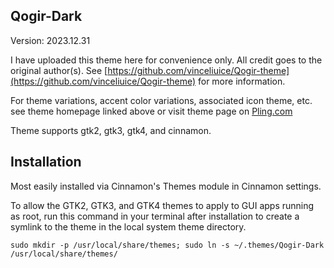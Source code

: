 ## Qogir-Dark

Version: 2023.12.31

I have uploaded this theme here for convenience only. All credit goes to the original author(s). See [https://github.com/vinceliuice/Qogir-theme](https://github.com/vinceliuice/Qogir-theme) for more information.

For theme variations, accent color variations, associated icon theme, etc. see theme homepage linked above or visit theme page on [Pling.com](https://www.gnome-look.org/p/1230631)

Theme supports gtk2, gtk3, gtk4, and cinnamon.

## Installation

Most easily installed via Cinnamon's Themes module in Cinnamon settings.

To allow the GTK2, GTK3, and GTK4 themes to apply to GUI apps running as root, run this command in your terminal after installation to create a symlink to the theme in the local system theme directory.

`sudo mkdir -p /usr/local/share/themes; sudo ln -s ~/.themes/Qogir-Dark /usr/local/share/themes/`
